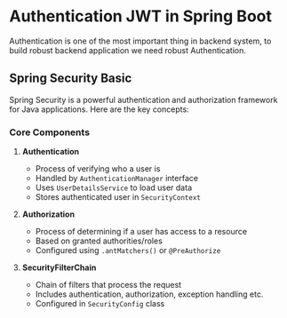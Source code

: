 # Authentication JWT in Spring Boot
Authentication is one of the most important thing in backend system, to build robust backend application we need robust Authentication.

## Spring Security Basic
Spring Security is a powerful authentication and authorization framework for Java applications. Here are the key concepts:

### Core Components

1. **Authentication**
   - Process of verifying who a user is
   - Handled by `AuthenticationManager` interface
   - Uses `UserDetailsService` to load user data
   - Stores authenticated user in `SecurityContext`

2. **Authorization** 
   - Process of determining if a user has access to a resource
   - Based on granted authorities/roles
   - Configured using `.antMatchers()` or `@PreAuthorize`

3. **SecurityFilterChain**
   - Chain of filters that process the request
   - Includes authentication, authorization, exception handling etc.
   - Configured in `SecurityConfig` class



